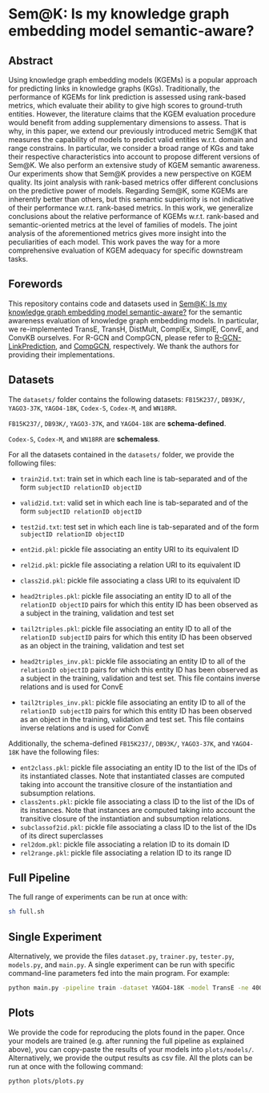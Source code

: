# Sem@K: Is my knowledge graph embedding model semantic-aware?

## Abstract
Using knowledge graph embedding models (KGEMs) is a popular approach for predicting links in knowledge graphs (KGs). Traditionally, the performance of KGEMs for link prediction is assessed using rank-based metrics, which evaluate their ability to give high scores to ground-truth entities. However, the literature claims that the KGEM evaluation procedure would benefit from adding supplementary dimensions to assess.
That is why, in this paper, we extend our previously introduced metric Sem@K that measures the capability of models to predict valid entities w.r.t. domain and range constrains.
In particular, we consider a broad range of KGs and take their respective characteristics into account to propose different versions of Sem@K.
We also perform an extensive study of KGEM semantic awareness.
Our experiments show that Sem@K provides a new perspective on KGEM quality. Its joint analysis with rank-based metrics offer different conclusions on the predictive power of models. Regarding Sem@K, some KGEMs are inherently better than others, but this semantic superiority is not indicative of their performance w.r.t. rank-based metrics. In this work, we generalize conclusions about the relative performance of KGEMs w.r.t. rank-based and semantic-oriented metrics at the level of families of models. The joint analysis of the aforementioned metrics gives more insight into the peculiarities of each model. This work paves the way for a more comprehensive evaluation of KGEM adequacy for specific downstream tasks.

## Forewords
This repository contains code and datasets used in [Sem@K: Is my knowledge graph embedding model semantic-aware?](link) for the semantic awareness evaluation of knowledge graph embedding models. In particular, we re-implemented TransE, TransH, DistMult, ComplEx, SimplE, ConvE, and ConvKB ourselves. For R-GCN and CompGCN, please refer to [R-GCN-LinkPrediction](https://github.com/toooooodo/RGCN-LinkPrediction), and [CompGCN](https://github.com/malllabiisc/CompGCN), respectively. We thank the authors for providing their implementations.

## Datasets

The ``datasets/`` folder contains the following datasets: ``FB15K237/``, ``DB93K/``, ``YAGO3-37K``, ``YAGO4-18K``, ``Codex-S``, ``Codex-M``, and ``WN18RR``.

``FB15K237/``, ``DB93K/``, ``YAGO3-37K``, and ``YAGO4-18K`` are **schema-defined**.

``Codex-S``, ``Codex-M``, and ``WN18RR`` are **schemaless**.


For all the datasets contained in the ``datasets/`` folder, we provide the following files:


* ``train2id.txt``: train set in which each line is tab-separated and of the form ``subjectID relationID objectID``
* ``valid2id.txt``: valid set in which each line is tab-separated and of the form ``subjectID relationID objectID``
* ``test2id.txt``: test set in which each line is tab-separated and of the form ``subjectID relationID objectID``

* ``ent2id.pkl``: pickle file associating an entity URI to its equivalent ID
* ``rel2id.pkl``: pickle file associating a relation URI to its equivalent ID
* ``class2id.pkl``: pickle file associating a class URI to its equivalent ID
* ``head2triples.pkl``: pickle file associating an entity ID to all of the ``relationID objectID`` pairs for which this entity ID has been observed as a subject in the training, validation and test set
* ``tail2triples.pkl``: pickle file associating an entity ID to all of the ``relationID subjectID`` pairs for which this entity ID has been observed as an object in the training, validation and test set
* ``head2triples_inv.pkl``: pickle file associating an entity ID to all of the ``relationID objectID`` pairs for which this entity ID has been observed as a subject in the training, validation and test set. This file contains inverse relations and is used for ConvE
* ``tail2triples_inv.pkl``: pickle file associating an entity ID to all of the ``relationID subjectID`` pairs for which this entity ID has been observed as an object in the training, validation and test set. This file contains inverse relations and is used for ConvE


Additionally, the schema-defined ``FB15K237/``, ``DB93K/``, ``YAGO3-37K``, and ``YAGO4-18K`` have the following files:


* ``ent2class.pkl``: pickle file associating an entity ID to the list of the IDs of its instantiated classes. Note that instantiated classes are computed taking into account the transitive closure of the instantiation and subsumption relations.
* ``class2ents.pkl``: pickle file associating a class ID to the list of the IDs of its instances. Note that instances are computed taking into account the transitive closure of the instantiation and subsumption relations.
* ``subclassof2id.pkl``: pickle file associating a class ID to the list of the IDs of its direct superclasses
* ``rel2dom.pkl``: pickle file associating a relation ID to its domain ID
* ``rel2range.pkl``: pickle file associating a relation ID to its range ID

## Full Pipeline

The full range of experiments can be run at once with:


```bash
sh full.sh
```


## Single Experiment

Alternatively, we provide the files ``dataset.py``, ``trainer.py``, ``tester.py``, ``models.py``, and ``main.py``.
A single experiment can be run with specific command-line parameters fed into the main program. For example:


```bash
python main.py -pipeline train -dataset YAGO4-18K -model TransE -ne 400 -save_each 10 -lr 0.001 -metrics all -reg 0.00001 -dim 100 -setting CWA -sem both
```


## Plots

We provide the code for reproducing the plots found in the paper. Once your models are trained (e.g. after running the full pipeline as explained above), you can copy-paste the results of your models into ``plots/models/``. Alternatively, we provide the output results as csv file.
All the plots can be run at once with the following command:


```bash
python plots/plots.py
```

